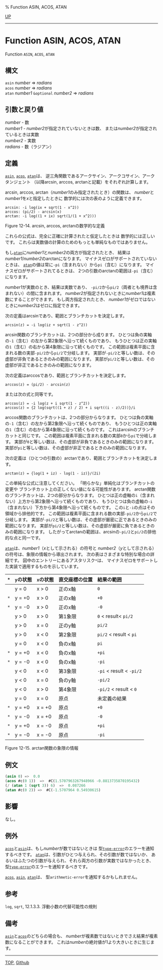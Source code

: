 % Function ASIN, ACOS, ATAN

[UP](12.2.html)  

---

# Function **ASIN, ACOS, ATAN**


Function `ASIN`, `ACOS`, `ATAN`


## 構文

`asin` *number* => *radians*  
`acos` *number* => *radians*  
`atan` *number1* `&optional` *number2* => *radians*


## 引数と戻り値

*number* - 数  
*number1* - *number2*が指定されていないときは数、
または*number2*が指定されているときは実数  
*number2* - 実数  
*radians* - 数（ラジアン）


## 定義

[`asin`](12.2.asin.html), [`acos`](12.2.asin.html), [`atan`](12.2.asin.html)は、
逆三角関数であるアークサイン、アークコサイン、アークタンジェント
（以降arcsin, arccos, arctanと記載）をそれぞれ計算します。

arcsin, arccos, arctan（*number1*のみ指定されたとき）の関数は、
*number*と*number1*を*x*と指定したときに
数学的には次の表のように定義できます。

```
arcsin: -i log(ix + sqrt(1 - x^2))
arccos: (pi/2) - arcsin(x)
arctan: -i log((1 + ix) sqrt(1/(1 + x^2)))
```

Figure 12-14. arcsin, arccos, arctanの数学的な定義

これらの公式は、完全に正確に計算されたと仮定したときは
数学的には正しいです。
これらは実数値の計算のためのもっとも単純なものではありません。

もし[`atan`](12.2.asin.html)に*number1*と*number2*の両方が指定されたとき、
結果は*number1*/*number2*のarctanになります。
マイナスゼロがサポートされていないときは、
[`atan`](12.2.asin.html)の値は常に`-pi`（含まれない）から`pi`（含む）になります。
マイナスゼロがサポートされてるときは、
2つの引数のarctanの範囲は`-pi`（含む）になります。

*number1*が実数のとき、結果は実数であり、
`-pi/2`から`pi/2`（両者とも境界は含まれない）の間に含まれます。
*number2*が指定されないときに*number1*は複素数にすることができます。
もし両方指定されたとき、
*number1*がゼロではないときに*number2*はゼロに指定できます。

次の定義はarcsinであり、範囲とブランチカットを決定します。

```
arcsin(z) = -i log(iz + sqrt(1 - z^2))
```

arcsin関数のブランチカットは、2つの部分から成ります。
ひとつは負の実軸の`-1`（含む）の左から第2象限へ沿って続くものであり、
もうひとつは正の実軸の`1`（含む）の右から第4象限に沿って続くものです。
この範囲は複素平面に含まれる数の実部`-pi/2`から`pi/2`で分岐します。
実部が`-pi/2`と等しい数は、その虚部が非負であるときのみの範囲になります。
実部が`pi/2`と等しい数は、その虚部が非正であるときのみの範囲になります。

次の定義はarccosであり、範囲とブランチカットを決定します。

```
arccos(z) = (pi/2) - arcsin(z)
```

または次の式と同等です。

```
arccos(z) = -i log(z + i sqrt(1 - z^2))
arccos(z) = {2 log(sqrt((1 + z) / 2) + i sqrt((i - z)/2))}/i
```

arccos関数のブランチカットは、2つの部分からなります。
ひとつは負の実軸の`-1`（含む）の左から第2象限へ沿って続くものであり、
もうひとつは正の実軸の`1`（含む）の右から第4象限に沿って続くものです。
これはarcsinのブランチカットと同じです。
この範囲は複素平面に含まれる数の実部`0`から`pi`で分岐します。
実部が`0`と等しい数は、その虚部が非負であるときのみの範囲になります。
実部が`pi`と等しい数は、その虚部が非正であるときのみの範囲になります。

次の定義は（ひとつの引数の）arctanであり、範囲とブランチカットを決定します。

```
arctan(z) = {log(1 + iz) - log(1 - iz)}/(2i)
```

この単純な公式に注意してください。
「明らかな」単純化はブランチカットの変更や
ブランチカット上の正しくない値になる可能性があります。
arctan関数のブランチカットは、2つの部分からなります。
ひとつは正の虚軸の`i`（含まれない）上方から第2象限へ沿って続くものであり、
もうひとつは負の虚軸の`-i`（含まれない）下方から第4象限へ沿って続くものです。
この`i`と`-i`の点はその領域から排他的です。
この範囲は複素平面に含まれる数の実部`-pi/2`から`pi/2`で分岐します。
実部が`-pi/2`と等しい数は、その虚部が厳密に正であるときのみの範囲になります。
実部が`pi/2`と等しい数は、その虚部が厳密に負であるときのみの範囲になります。
したがってarctanの範囲は、arcsinの`-pi/2`と`pi/2`の排他的な点と同一です。

[`atan`](12.2.asin.html)は、*number1*（*x*として示される）の符号と
*number2*（*y*として示される）の符号は、象限の情報から導出されます。
次の表はさまざまな特別な場合の詳細です。
図中のエントリーにあるアスタリスク`*`は、
マイナスゼロをサポートした実装で適用するものを示しています。

|`*` |`y`の状態|`x`の状態|直交座標の位置|結果の範囲               |
|:---|:--------|:--------|:-------------|:------------------------|
|    |y = 0    |x > 0    |正のx軸       |`0`                      |
|`*` |y = +0   |x > 0    |正のx軸       |`+0`                     |
|`*` |y = -0   |x > 0    |正のx軸       |`-0`                     |
|    |y > 0    |x > 0    |第1象限       |`0` < result< `pi/2`     |
|    |y > 0    |x = 0    |正のy軸       |`pi/2`                   |
|    |y > 0    |x < 0    |第2象限       |`pi/2` < result < `pi`   |
|    |y = 0    |x < 0    |負のx軸       |`pi`                     |
|`*` |y = +0   |x < 0    |負のx軸       |`+pi`                    |
|`*` |y = -0   |x < 0    |負のx軸       |`-pi`                    |
|    |y < 0    |x < 0    |第3象限       |`-pi` < result < `-pi/2` |
|    |y < 0    |x = 0    |負のy軸       |`-pi/2`                  |
|    |y < 0    |x > 0    |第4象限       |`-pi/2` < result < `0`   |
|    |y = 0    |x = 0    |原点          |未定義の結果             |
|`*` |y = +0   |x = +0   |原点          |`+0`                     |
|`*` |y = -0   |x = +0   |原点          |`-0`                     |
|`*` |y = +0   |x = -0   |原点          |`+pi`                    |
|`*` |y = -0   |x = -0   |原点          |`-pi`                    |

Figure 12-15. arctan関数の象限の情報


## 例文

```lisp
(asin 0) =>  0.0 
(acos #c(0 1))  =>  #C(1.5707963267948966 -0.8813735870195432)
(/ (atan 1 (sqrt 3)) 6)  =>  0.087266 
(atan #c(0 2)) =>  #C(-1.5707964 0.54930615)
```


## 影響

なし。


## 例外

[`acos`](12.2.asin.html)と[`asin`](12.2.asin.html)は、もし*number*が数ではないときは
型[`type-error`](4.4.type-error.html)のエラーを通知するべきです。
[`atan`](12.2.asin.html)は、引数がひとつ与えられ、その引数が数ではないか、
あるいはふたつの引数が与えられ、それら両方の引数が実数ではなかったとき、
型[`type-error`](4.4.type-error.html)のエラーを通知するべきです。

[`acos`](12.2.asin.html), [`asin`](12.2.asin.html), [`atan`](12.2.asin.html)は、
型`arithmetic-error`を通知するかもしれません。


## 参考

`log`,
`sqrt`,
12.1.3.3. 浮動小数の代替可能性の規則


## 備考

[`asin`](12.2.asin.html)と[`acos`](12.2.asin.html)のどちらの場合も、
*number*が複素数ではないときでさえ結果が複素数になることができます。
これは*number*の絶対値が1より大きいときに生じます。


---
[TOP](index.html),  [Github](https://github.com/nptcl/npt-japanese)

